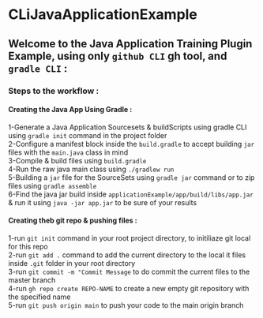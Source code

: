 # CLiJavaApplicationExample

## Welcome to the Java Application Training Plugin Example, using only ```github CLI``` gh tool, and ```gradle CLI``` :

### Steps to the workflow :

#### Creating the Java App Using Gradle :

1-Generate a Java Application Sourcesets & buildScripts using gradle CLI using ```gradle init``` command in the project folder
<br>
2-Configure a manifest block inside the ```build.gradle``` to accept building ```jar``` files with the ```main.java``` class in mind
<br>
3-Compile & build files using ```build.gradle```
<br>
4-Run the raw java main class using ```./gradlew run``` 
<br>
5-Building a ```jar``` file for the SourceSets using ```gradle jar``` command or to zip files using ```gradle assemble```
<br>
6-Find the java jar build inside ```applicationExample/app/build/libs/app.jar``` & run it using ```java -jar app.jar``` to be sure of your results
<br>

#### Creating theb git repo & pushing files : 

1-run ```git init``` command in your root project directory, to initiliaze git local for this repo
<br>
2-run ```git add .``` command to add the current directory to the local it files inside ```.git``` folder in your root directory
<br>
3-run ```git commit -m "Commit Message``` to do commit the current files to the master branch
<br>
4-run ```gh repo create REPO-NAME``` to create a new empty git repository with the specified name
<br>
5-run ```git push origin main``` to push your code to the main origin branch
<br>


